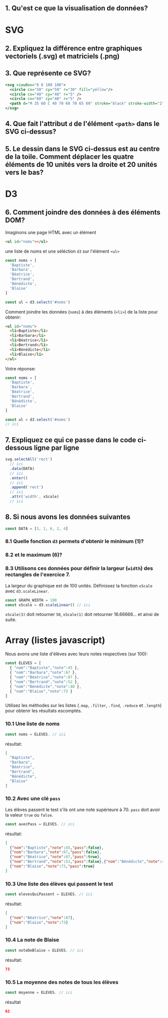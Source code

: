 ## 1. Qu'est ce que la visualisation de données?

# SVG

## 2. Expliquez la différence entre graphiques vectoriels (.svg) et matriciels (.png)

## 3. Que représente ce SVG?

```svg
<svg viewBox="0 0 100 100">
  <circle cx="50" cy="50" r="30" fill="yellow"/>
  <circle cx="40" cy="40" r="5" />
  <circle cx="60" cy="40" r="5" />
  <path d="M 35 60 C 40 70 60 70 65 60" stroke="black" stroke-width="2" fill="none"/>
</svg>
```

## 4. Que fait l'attribut `d` de l'élément `<path>` dans le SVG ci-dessus?

## 5. Le dessin dans le SVG ci-dessus est au centre de la toile. Comment déplacer les quatre éléments de 10 unités vers la droite et 20 unités vers le bas?
 
# D3

## 6. Comment joindre des données à des éléments DOM?

Imaginons une page HTML avec un élément

```html
<ul id="noms"></ul>
```

une liste de noms et une séléction `d3` sur l'élément `<ul>`

```javascript
const noms = [
  'Baptiste',
  'Barbara',
  'Béatrice',
  'Bertrand',
  'Bénédicte',
  'Blaise'
]

const ul = d3.select('#noms')
```

Comment joindre les données (`noms`) à des éléments (`<li>`) de la liste pour obtenir:

```html
<ul id="noms">
  <li>Baptiste</li>
  <li>Barbara</li>
  <li>Béatrice</li>
  <li>Bertrand</li>
  <li>Bénédicte</li>
  <li>Blaise</li>
</ul>
```

Votre réponse:

```javascript
const noms = [
  'Baptiste',
  'Barbara',
  'Béatrice',
  'Bertrand',
  'Bénédicte',
  'Blaise'
]

const ul = d3.select('#noms')
// ici
```

## 7. Expliquez ce qui ce passe dans le code ci-dessous ligne par ligne

```javascript
svg.selectAll('rect')
  // ici
  .data(DATA)
  // ici
  .enter()
  // ici
  .append('rect')
  // ici
  .attr('width', xScale)
  // ici
```

## 8. Si nous avons les données suivantes

```javascript
const DATA = [3, 1, 6, 2, 4]
```

### 8.1 Quelle fonction `d3` permets d'obtenir le minimum (1)?

### 8.2 et le maximum (6)?

### 8.3 Utilisons ces données pour définir la largeur (`width`) des rectangles de l'exercice 7.

La largeur du graphique est de 100 unités. Définissez la fonction `xScale` avec `d3.scaleLinear`.

```javascript
const GRAPH_WIDTH = 100
const xScale = d3.scaleLinear() // ici
```

`xScale(3)` doit retourner `50`, `xScale(1)` doit retourner 16.66666... et ainsi de suite.

# Array (listes javascript)

Nous avons une liste d'élèves avec leurs notes respectives (sur 100):

```javascript
const ELEVES = [
  { "nom":"Baptiste","note":45 },
  { "nom":"Barbara","note":67 },
  { "nom":"Béatrice","note":87 },
  { "nom":"Bertrand","note":52 },
  { "nom":"Bénédicte","note":48 },
  { "nom":"Blaise","note":73 }
]
```

Utilisez les méthodes sur les listes (`.map`, `.filter`, `.find`, `.reduce` et `.length`) pour obtenir les résultats escomptés.

### 10.1 Une liste de noms

```javascript
const noms = ELEVES. // ici
```

résultat:

```json
[
  "Baptiste",
  "Barbara",
  "Béatrice",
  "Bertrand",
  "Bénédicte",
  "Blaise"
]
```

### 10.2 Avec une clé `pass`

Les élèves passent le test s'ils ont une note supérieure à 70. `pass` doit avoir la valeur `true` ou `false`.

```javascript
const avecPass = ELEVES. // ici
```

résultat:

```json
[
  {"nom":"Baptiste","note":45,"pass":false},
  {"nom":"Barbara","note":67,"pass":false},
  {"nom":"Béatrice","note":87,"pass":true},
  {"nom":"Bertrand","note":52,"pass":false},{"nom":"Bénédicte","note":48,"pass":false},
  {"nom":"Blaise","note":73,"pass":true}
]
```

### 10.3 Une liste des élèves qui passent le test

```javascript
const elevesQuiPassent = ELEVES. // ici
```

résultat:

```json
[
  {"nom":"Béatrice","note":87},
  {"nom":"Blaise","note":73}
]
```

### 10.4 La note de Blaise

```javascript
const noteDeBlaise = ELEVES. // ici
```

résultat:

```json
73
```

### 10.5 La moyenne des notes de tous les élèves

```javascript
const moyenne = ELEVES. // ici
```

résultat

```json
62
```